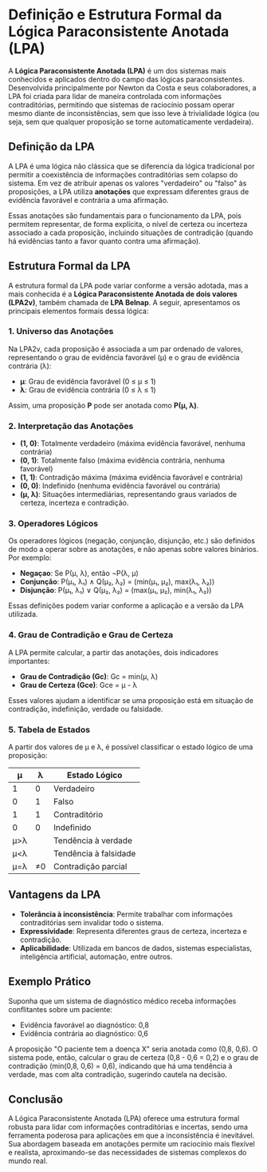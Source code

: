 
# Definição e Estrutura Formal da Lógica Paraconsistente Anotada (LPA)

A **Lógica Paraconsistente Anotada (LPA)** é um dos sistemas mais conhecidos e aplicados dentro do campo das lógicas paraconsistentes. Desenvolvida principalmente por Newton da Costa e seus colaboradores, a LPA foi criada para lidar de maneira controlada com informações contraditórias, permitindo que sistemas de raciocínio possam operar mesmo diante de inconsistências, sem que isso leve à trivialidade lógica (ou seja, sem que qualquer proposição se torne automaticamente verdadeira).

## Definição da LPA

A LPA é uma lógica não clássica que se diferencia da lógica tradicional por permitir a coexistência de informações contraditórias sem colapso do sistema. Em vez de atribuir apenas os valores "verdadeiro" ou "falso" às proposições, a LPA utiliza **anotações** que expressam diferentes graus de evidência favorável e contrária a uma afirmação.

Essas anotações são fundamentais para o funcionamento da LPA, pois permitem representar, de forma explícita, o nível de certeza ou incerteza associado a cada proposição, incluindo situações de contradição (quando há evidências tanto a favor quanto contra uma afirmação).

## Estrutura Formal da LPA

A estrutura formal da LPA pode variar conforme a versão adotada, mas a mais conhecida é a **Lógica Paraconsistente Anotada de dois valores (LPA2v)**, também chamada de **LPA Belnap**. A seguir, apresentamos os principais elementos formais dessa lógica:

### 1. Universo das Anotações

Na LPA2v, cada proposição é associada a um par ordenado de valores, representando o grau de evidência favorável (μ) e o grau de evidência contrária (λ):

- **μ**: Grau de evidência favorável (0 ≤ μ ≤ 1)
- **λ**: Grau de evidência contrária (0 ≤ λ ≤ 1)

Assim, uma proposição **P** pode ser anotada como **P(μ, λ)**.

### 2. Interpretação das Anotações

- **(1, 0)**: Totalmente verdadeiro (máxima evidência favorável, nenhuma contrária)
- **(0, 1)**: Totalmente falso (máxima evidência contrária, nenhuma favorável)
- **(1, 1)**: Contradição máxima (máxima evidência favorável e contrária)
- **(0, 0)**: Indefinido (nenhuma evidência favorável ou contrária)
- **(μ, λ)**: Situações intermediárias, representando graus variados de certeza, incerteza e contradição.

### 3. Operadores Lógicos

Os operadores lógicos (negação, conjunção, disjunção, etc.) são definidos de modo a operar sobre as anotações, e não apenas sobre valores binários. Por exemplo:

- **Negaçao**: Se P(μ, λ), então ¬P(λ, μ)
- **Conjunção**: P(μ₁, λ₁) ∧ Q(μ₂, λ₂) = (min(μ₁, μ₂), max(λ₁, λ₂))
- **Disjunção**: P(μ₁, λ₁) ∨ Q(μ₂, λ₂) = (max(μ₁, μ₂), min(λ₁, λ₂))

Essas definições podem variar conforme a aplicação e a versão da LPA utilizada.

### 4. Grau de Contradição e Grau de Certeza

A LPA permite calcular, a partir das anotações, dois indicadores importantes:

- **Grau de Contradição (Gc)**: Gc = min(μ, λ)
- **Grau de Certeza (Gce)**: Gce = μ - λ

Esses valores ajudam a identificar se uma proposição está em situação de contradição, indefinição, verdade ou falsidade.

### 5. Tabela de Estados

A partir dos valores de μ e λ, é possível classificar o estado lógico de uma proposição:

| μ   | λ   | Estado Lógico         |
|--|--|-|
| 1   | 0   | Verdadeiro           |
| 0   | 1   | Falso                |
| 1   | 1   | Contraditório        |
| 0   | 0   | Indefinido           |
| μ>λ |     | Tendência à verdade  |
| μ<λ |     | Tendência à falsidade|
| μ=λ | ≠0  | Contradição parcial  |

## Vantagens da LPA

- **Tolerância à inconsistência**: Permite trabalhar com informações contraditórias sem invalidar todo o sistema.
- **Expressividade**: Representa diferentes graus de certeza, incerteza e contradição.
- **Aplicabilidade**: Utilizada em bancos de dados, sistemas especialistas, inteligência artificial, automação, entre outros.

## Exemplo Prático

Suponha que um sistema de diagnóstico médico receba informações conflitantes sobre um paciente:

- Evidência favorável ao diagnóstico: 0,8
- Evidência contrária ao diagnóstico: 0,6

A proposição "O paciente tem a doença X" seria anotada como (0,8, 0,6). O sistema pode, então, calcular o grau de certeza (0,8 - 0,6 = 0,2) e o grau de contradição (min(0,8, 0,6) = 0,6), indicando que há uma tendência à verdade, mas com alta contradição, sugerindo cautela na decisão.

## Conclusão

A Lógica Paraconsistente Anotada (LPA) oferece uma estrutura formal robusta para lidar com informações contraditórias e incertas, sendo uma ferramenta poderosa para aplicações em que a inconsistência é inevitável. Sua abordagem baseada em anotações permite um raciocínio mais flexível e realista, aproximando-se das necessidades de sistemas complexos do mundo real.

